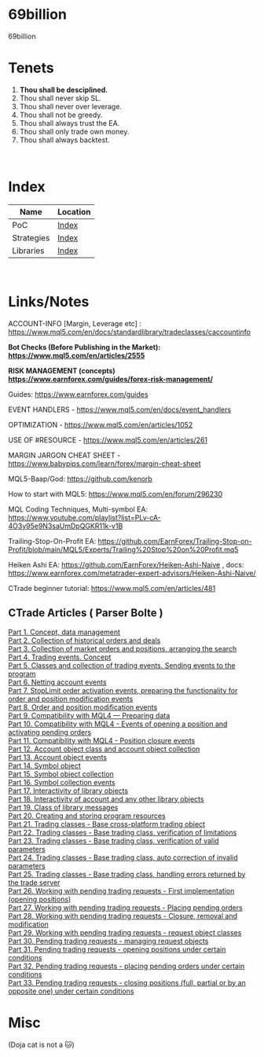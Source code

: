 # 69billion
69billion


# Tenets
1. **Thou shall be desciplined.**
2. Thou shall never skip SL.
3. Thou shall never over leverage.
4. Thou shall not be greedy.
5. Thou shall always trust the EA. 
6. Thou shall only trade own money.
7. Thou shall always backtest.

<br>

# Index

| Name       	| Location                          	|
|------------	|-----------------------------------	|
| PoC        	| [ Index ]( /PoC/README.md )       	|
| Strategies 	| [Index](/strategies/README.md)    	|
| Libraries  	| [ Index ]( /Libraries/README.md ) 	|


<br>

# Links/Notes

ACCOUNT-INFO [Margin, Leverage etc] : https://www.mql5.com/en/docs/standardlibrary/tradeclasses/caccountinfo

**Bot Checks (Before Publishing in the Market): https://www.mql5.com/en/articles/2555**

**RISK MANAGEMENT (concepts) https://www.earnforex.com/guides/forex-risk-management/**

Guides: https://www.earnforex.com/guides

EVENT HANDLERS - https://www.mql5.com/en/docs/event_handlers

OPTIMIZATION - https://www.mql5.com/en/articles/1052

USE OF #RESOURCE - https://www.mql5.com/en/articles/261

MARGIN JARGON CHEAT SHEET - https://www.babypips.com/learn/forex/margin-cheat-sheet

MQL5-Baap/God: https://github.com/kenorb 

How to start with MQL5: https://www.mql5.com/en/forum/296230

MQL Coding Techniques, Multi-symbol EA: https://www.youtube.com/playlist?list=PLv-cA-4O3y95e9N3saUmDpQGKR11k-v1B

Trailing-Stop-On-Profit EA: https://github.com/EarnForex/Trailing-Stop-on-Profit/blob/main/MQL5/Experts/Trailing%20Stop%20on%20Profit.mq5

Heiken Ashi EA: https://github.com/EarnForex/Heiken-Ashi-Naive , docs: https://www.earnforex.com/metatrader-expert-advisors/Heiken-Ashi-Naive/

CTrade beginner tutorial: https://www.mql5.com/en/articles/481


## CTrade Articles ( Parser Bolte )
<html>
<p><a href="https://www.mql5.com/en/articles/5654" target="_blank">Part 1. Concept, data management</a><br> <a href="https://www.mql5.com/en/articles/5669" target="_blank">Part 
    2. Collection of historical orders and deals</a><br> <a href="https://www.mql5.com/en/articles/5687" target="_blank">Part 3. Collection of market orders 
    and positions, arranging the search</a><br> <a href="https://www.mql5.com/en/articles/5724" target="_blank">Part 4. Trading events. Concept</a><br> 
    <a href="https://www.mql5.com/en/articles/6211" target="_blank">Part 5. Classes and collection of trading events. Sending events to the program</a><br> <a href="https://www.mql5.com/en/articles/6383" target="_blank">Part 
    6. Netting account events</a><br> <a href="https://www.mql5.com/en/articles/6482" target="_blank">Part 7. StopLimit order activation events, preparing 
    the functionality for order and position modification events</a><br> <a href="https://www.mql5.com/en/articles/6595" target="_blank">Part 8. Order and 
    position modification events</a><br> <a href="https://www.mql5.com/en/articles/6651" target="_blank">Part 9. Compatibility with MQL4 — Preparing data</a><br> 
    <a href="https://www.mql5.com/en/articles/6767" target="_blank">Part 10. Compatibility with MQL4 - Events of opening a position and activating pending 
    orders</a><br> <a href="https://www.mql5.com/en/articles/6921" target="_blank">Part 11. Compatibility with MQL4 - Position closure events</a><br> 
    <a href="https://www.mql5.com/en/articles/6952" target="_blank">Part 12. Account object class and account object collection</a><br> <a href="https://www.mql5.com/en/articles/6995" target="_blank">Part 
    13. Account object events</a><br> <a href="https://www.mql5.com/en/articles/7014" target="_blank">Part 14. Symbol object</a><br> <a href="https://www.mql5.com/en/articles/7041" target="_blank">Part 
    15. Symbol object collection</a><br> <a href="https://www.mql5.com/en/articles/7071" target="_blank">Part 16. Symbol collection events</a><br> 
    <a href="https://www.mql5.com/en/articles/7124" target="_blank">Part 17. Interactivity of library objects</a><br> <a href="https://www.mql5.com/en/articles/7149" target="_blank">Part 
    18. Interactivity of account and any other library objects</a><br> <a href="https://www.mql5.com/en/articles/7176" target="_blank">Part 19. Class of 
    library messages</a><br> <a href="https://www.mql5.com/en/articles/7195" target="_blank">Part 20. Creating and storing program resources</a><br> 
    <a href="https://www.mql5.com/en/articles/7229" target="_blank">Part 21. Trading classes - Base cross-platform trading object</a><br> <a href="https://www.mql5.com/en/articles/7258" target="_blank">Part 
    22. Trading classes - Base trading class, verification of limitations</a><br> <a href="https://www.mql5.com/en/articles/7286" target="_blank">Part 23. 
    Trading classes - Base trading class, verification of valid parameters</a><br> <a href="https://www.mql5.com/en/articles/7326" target="_blank">Part 24. 
    Trading classes - Base trading class, auto correction of invalid parameters</a><br> <a href="https://www.mql5.com/en/articles/7365" target="_blank">Part 
    25. Trading classes - Base trading class, handling errors returned by the trade server</a><br> <a href="https://www.mql5.com/en/articles/7394" target="_blank">Part 
    26. Working with pending trading requests - First implementation (opening positions)</a><br> <a href="https://www.mql5.com/en/articles/7418" target="_blank">Part 
    27. Working with pending trading requests - Placing pending orders</a><br> <a href="https://www.mql5.com/en/articles/7438" target="_blank">Part 28. 
    Working with pending trading requests - Closure, removal and modification</a><br> <a href="https://www.mql5.com/en/articles/7454" target="_blank">Part 
    29. Working with pending trading requests - request object classes</a><br> <a href="https://www.mql5.com/en/articles/7481" target="_blank">Part 30. 
    Pending trading requests - managing request objects</a><br> <a href="https://www.mql5.com/en/articles/7521" target="_blank">Part 31. Pending trading 
    requests - opening positions under certain conditions</a><br> <a href="https://www.mql5.com/en/articles/7536" target="_blank">Part 32. Pending trading 
    requests - placing pending orders under certain conditions</a><br> <a href="https://www.mql5.com/en/articles/7554" target="_blank">Part 33. Pending 
    trading requests - closing positions (full, partial or by an opposite one) under certain conditions</a><br></p>
</html>



# Misc

(Doja cat is not a 🐱)

